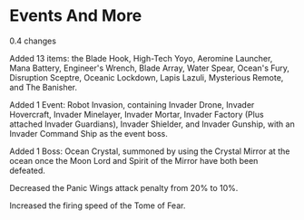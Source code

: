 # Events And More

0.4 changes

Added 13 items: the Blade Hook, High-Tech Yoyo, Aeromine Launcher, Mana Battery, Engineer's Wrench, Blade Array, Water Spear, Ocean's Fury, Disruption Sceptre, Oceanic Lockdown, Lapis Lazuli, Mysterious Remote, and The Banisher.

Added 1 Event: Robot Invasion, containing Invader Drone, Invader Hovercraft, Invader Minelayer, Invader Mortar, Invader Factory (Plus attached Invader Guardians), Invader Shielder, and Invader Gunship, with an Invader Command Ship as the event boss.

Added 1 Boss: Ocean Crystal, summoned by using the Crystal Mirror at the ocean once the Moon Lord and Spirit of the Mirror have both been defeated.

Decreased the Panic Wings attack penalty from 20% to 10%.

Increased the firing speed of the Tome of Fear.
